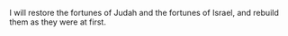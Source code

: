 I will restore the fortunes of Judah and the fortunes of Israel, and rebuild them as they were at first.
